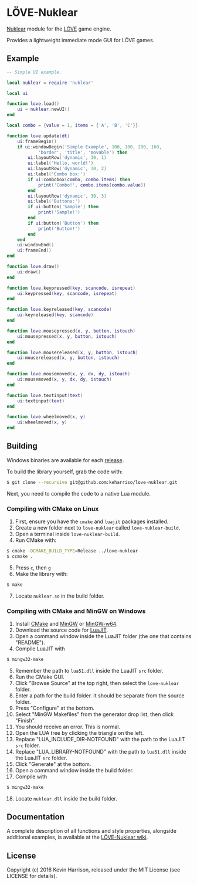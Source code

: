 # LÖVE-Nuklear

[Nuklear](https://github.com/vurtun/nuklear) module for the [LÖVE](https://love2d.org/) game engine.

Provides a lightweight immediate mode GUI for LÖVE games.

## Example
```lua
-- Simple UI example.

local nuklear = require 'nuklear'

local ui

function love.load()
	ui = nuklear.newUI()
end

local combo = {value = 1, items = {'A', 'B', 'C'}}

function love.update(dt)
	ui:frameBegin()
	if ui:windowBegin('Simple Example', 100, 100, 200, 160,
			'border', 'title', 'movable') then
		ui:layoutRow('dynamic', 30, 1)
		ui:label('Hello, world!')
		ui:layoutRow('dynamic', 30, 2)
		ui:label('Combo box:')
		if ui:combobox(combo, combo.items) then
			print('Combo!', combo.items[combo.value])
		end
		ui:layoutRow('dynamic', 30, 3)
		ui:label('Buttons:')
		if ui:button('Sample') then
			print('Sample!')
		end
		if ui:button('Button') then
			print('Button!')
		end
	end
	ui:windowEnd()
	ui:frameEnd()
end

function love.draw()
	ui:draw()
end

function love.keypressed(key, scancode, isrepeat)
	ui:keypressed(key, scancode, isrepeat)
end

function love.keyreleased(key, scancode)
	ui:keyreleased(key, scancode)
end

function love.mousepressed(x, y, button, istouch)
	ui:mousepressed(x, y, button, istouch)
end

function love.mousereleased(x, y, button, istouch)
	ui:mousereleased(x, y, button, istouch)
end

function love.mousemoved(x, y, dx, dy, istouch)
	ui:mousemoved(x, y, dx, dy, istouch)
end

function love.textinput(text)
	ui:textinput(text)
end

function love.wheelmoved(x, y)
	ui:wheelmoved(x, y)
end
```

## Building

Windows binaries are available for each [release](https://github.com/keharriso/love-nuklear/releases).

To build the library yourself, grab the code with:
```sh
$ git clone --recursive git@github.com:keharriso/love-nuklear.git
```

Next, you need to compile the code to a native Lua module.

### Compiling with CMake on Linux

1. First, ensure you have the `cmake` and `luajit` packages installed.
2. Create a new folder next to `love-nuklear` called `love-nuklear-build`.
3. Open a terminal inside `love-nuklear-build`.
4. Run CMake with:
```sh
$ cmake -DCMAKE_BUILD_TYPE=Release ../love-nuklear
$ ccmake .
```
5. Press `c`, then `g`
6. Make the library with:
```sh
$ make
```
7. Locate `nuklear.so` in the build folder.

### Compiling with CMake and MinGW on Windows

1. Install [CMake](https://cmake.org/download/) and [MinGW](http://mingw.org/) or [MinGW-w64](https://mingw-w64.org/doku.php).
2. Download the source code for [LuaJIT](http://luajit.org/download.html).
3. Open a command window inside the LuaJIT folder (the one that contains "README").
4. Compile LuaJIT with
```sh
$ mingw32-make
```
5. Remember the path to `lua51.dll` inside the LuaJIT `src` folder.
6. Run the CMake GUI.
7. Click "Browse Source" at the top right, then select the `love-nuklear` folder.
8. Enter a path for the build folder. It should be separate from the source folder.
9. Press "Configure" at the bottom.
10. Select "MinGW Makefiles" from the generator drop list, then click "Finish".
11. You should receive an error. This is normal.
12. Open the LUA tree by clicking the triangle on the left.
13. Replace "LUA_INCLUDE_DIR-NOTFOUND" with the path to the LuaJIT `src` folder.
14. Replace "LUA_LIBRARY-NOTFOUND" with the path to `lua51.dll` inside the LuaJIT `src` folder.
15. Click "Generate" at the bottom.
16. Open a command window inside the build folder.
17. Compile with
```sh
$ mingw32-make
```
18. Locate `nuklear.dll` inside the build folder.

## Documentation

A complete description of all functions and style properties, alongside additional examples, is available at the [LÖVE-Nuklear wiki](https://github.com/keharriso/love-nuklear/wiki).

## License

Copyright (c) 2016 Kevin Harrison, released under the MIT License (see LICENSE for details).

